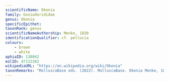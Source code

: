 ```yaml
---
scientificName: Okenia
family: Goniodorididae
genus: Okenia
specificEpithet: 
taxonRank: genus
scientificNameAuthorship: Menke, 1830
identificationQualifier: cf. pellucia
colours:
    - brown
    - white
aphiaID: 138042
eolID: 47132382
wikipediaURL: "https://en.wikipedia.org/wiki/Okenia"
taxonRemarks: "MolluscaBase eds. (2022). MolluscaBase. Okenia Menke, 1830. Accessed through: World Register of Marine Species at: https://www.marinespecies.org/aphia.php?p=taxdetails&id=138042 on 2022-02-24"
---
```

